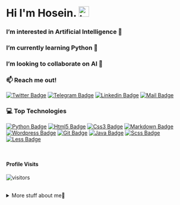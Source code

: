 
  # Hi I'm Hosein. <img src="https://user-images.githubusercontent.com/1303154/88677602-1635ba80-d120-11ea-84d8-d263ba5fc3c0.gif" width="28px" alt="hi">
  ### I’m interested in **Artificial Intelligence** 👀
  ### I’m currently learning **Python** 🌱
  ### I’m looking to collaborate on **AI** 💞️
  ### :mailbox: Reach me out!

[![Twitter Badge](https://img.shields.io/badge/-@HoseinAhmadzad9-1ca0f1?style=flat&labelColor=1ca0f1&logo=twitter&logoColor=white&link=https://twitter.com/HoseinAhmadzad9)](https://twitter.com/@HoseinAhmadzad9) [![Telegram Badge](https://img.shields.io/badge/-@HoseinAhmadzade-289CCE?style=flat&labelColor=289CCE&logo=telegram&logoColor=white&link=https://t.me/HoseinAhmadzade)](https://t.me/HoseinAhmadzade) [![Linkedin Badge](https://img.shields.io/badge/-Hosein-0e76a8?style=flat&labelColor=0e76a8&logo=linkedin&logoColor=white)](https://www.linkedin.com/in/hosein-ahmadzade-55867b1b8) [![Mail Badge](https://img.shields.io/badge/-hoseinahmadzade2000-c0392b?style=flat&labelColor=c0392b&logo=gmail&logoColor=white)](mailto:hoseinahmadzade2000@gmail.com)

### 💻 Top Technologies
[![Python Badge](https://img.shields.io/badge/-python-FFD43B?style=for-the-badge&labelColor=black&logo=python&logoColor=FFD43B)](#) [![Html5 Badge](https://img.shields.io/badge/-Html5-DD4B25?style=for-the-badge&labelColor=black&logo=html5&logoColor=DD4B25)](#) [![Css3 Badge](https://img.shields.io/badge/-CSS3-254BDD?style=for-the-badge&labelColor=black&logo=css3&logoColor=254BDD)](#) [![Markdown Badge](https://img.shields.io/badge/-markdown-761D9C?style=for-the-badge&labelColor=black&logo=markdown&logoColor=761D9C)](#) [![Wordpress Badge](https://img.shields.io/badge/-wordpress-207196?style=for-the-badge&labelColor=black&logo=wordpress&logoColor=207196)](#) [![Git Badge](https://img.shields.io/badge/-git-E94E31?style=for-the-badge&labelColor=black&logo=git&logoColor=E94E31)](#) [![Java Badge](https://img.shields.io/badge/-java-green?style=for-the-badge&labelColor=black&logo=java&logoColor=green)](#) [![Scss Badge](https://img.shields.io/badge/-Sass-CE6C9F?style=for-the-badge&labelColor=black&logo=sass&logoColor=CE6C9F)](#) [![Less Badge](https://img.shields.io/badge/-Less-204470?style=for-the-badge&labelColor=black&logo=less&logoColor=204470)](#)

</br>

#### Profile Visits 

![visitors](https://visitor-badge.glitch.me/badge?page_id=Hosein-Ahmadzade.Hosein-Ahmadzade)

</br>

<details>

<summary>
More stuff about me🙂
</summary>

### Coding Stats

<!--START_SECTION:waka-->
```text
Python   1 hr 44 mins    ██████████████████████▓░░   91.09 % 
CSV      9 mins          ██░░░░░░░░░░░░░░░░░░░░░░░   07.95 % 
```
<!--END_SECTION:waka-->

### Github Stats

[![Hosein's GitHub stats](https://github-readme-stats.vercel.app/api?username=Hosein-Ahmadzade&show_icons=true&theme=tokyonight&count_private=true&include_all_commits=true)](https://github.com/anuraghazra/github-readme-stats) [![Top Langs](https://github-readme-stats.vercel.app/api/top-langs/?username=Hosein-Ahmadzade&theme=tokyonight)](https://github.com/anuraghazra/github-readme-stats)

</details>
